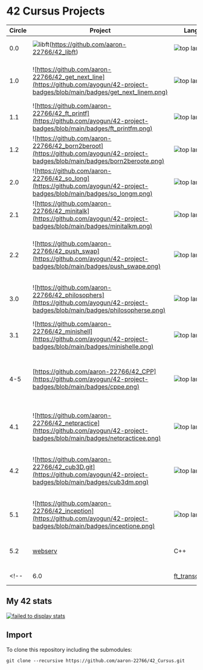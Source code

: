 # 42 Cursus Projects

| Circle | Project | Language | Grade | Description |
|--------|---------|----------|-------|-------------|
| 0.0 | ![libft](https://github.com/ayogun/42-project-badges/blob/main/badges/libftm.png)(https://github.com/aaron-22766/42_libft) | ![top language](https://img.shields.io/github/languages/top/aaron-22766/42_libft) | ![grade](https://img.shields.io/badge/:-125%25-success?style&logo=42) | Create a library of basic C functions. |
| 1.0 | ![https://github.com/aaron-22766/42_get_next_line](https://github.com/ayogun/42-project-badges/blob/main/badges/get_next_linem.png) | ![top language](https://img.shields.io/github/languages/top/aaron-22766/42_get_next_line) | ![grade](https://img.shields.io/badge/:-125%25-success?style&logo=42) | Read a single line from a file descriptor, can be used in a loop. |
| 1.1 | ![https://github.com/aaron-22766/42_ft_printf](https://github.com/ayogun/42-project-badges/blob/main/badges/ft_printfm.png) | ![top language](https://img.shields.io/github/languages/top/aaron-22766/42_ft_printf) | ![grade](https://img.shields.io/badge/:-125%25-success?style&logo=42) | Recode the standard C library function, printf. |
| 1.2 | ![https://github.com/aaron-22766/42_born2beroot](https://github.com/ayogun/42-project-badges/blob/main/badges/born2beroote.png) | ![top language](https://img.shields.io/github/languages/top/aaron-22766/42_born2beroot) | ![grade](https://img.shields.io/badge/:-125%25-success?style&logo=42) | Create a virtual machine to host a Debian server. |
| 2.0 | ![https://github.com/aaron-22766/42_so_long](https://github.com/ayogun/42-project-badges/blob/main/badges/so_longm.png) | ![top language](https://img.shields.io/github/languages/top/aaron-22766/42_so_long) | ![grade](https://img.shields.io/badge/:-125%25-success?style&logo=42) | Small 2D game with minilibx. |
| 2.1 | ![https://github.com/aaron-22766/42_minitalk](https://github.com/ayogun/42-project-badges/blob/main/badges/minitalkm.png) | ![top language](https://img.shields.io/github/languages/top/aaron-22766/42_minitalk) | ![grade](https://img.shields.io/badge/:-125%25-success?style&logo=42) | Small data exchange program using UNIX signals. |
| 2.2 | ![https://github.com/aaron-22766/42_push_swap](https://github.com/ayogun/42-project-badges/blob/main/badges/push_swape.png) | ![top language](https://img.shields.io/github/languages/top/aaron-22766/42_push_swap) | ![grade](https://img.shields.io/badge/:-100%25-success?style&logo=42) | Sort a list of random integers in the least amount of moves possible. |
| 3.0 | ![https://github.com/aaron-22766/42_philosophers](https://github.com/ayogun/42-project-badges/blob/main/badges/philosopherse.png) | ![top language](https://img.shields.io/github/languages/top/aaron-22766/42_philosophers) | ![grade](https://img.shields.io/badge/:-100%25-success?style&logo=42) | Solve the dining philosophers problem with threads and mutexes. |
| 3.1 | ![https://github.com/aaron-22766/42_minishell](https://github.com/ayogun/42-project-badges/blob/main/badges/minishelle.png) | ![top language](https://img.shields.io/github/languages/top/aaron-22766/42_minishell) |  ![grade](https://img.shields.io/badge/:-101%25-success?style&logo=42) | Create a minitature shell program. Team project. |
| 4-5 | [https://github.com/aaron-22766/42_CPP](https://github.com/ayogun/42-project-badges/blob/main/badges/cppe.png) | ![top language](https://img.shields.io/github/languages/top/aaron-22766/42_CPP) | ![grade](https://img.shields.io/badge/:-100%25-success?style&logo=42) | Collection of Modules with mulitple exercises to learn Object-Oriented Programming. |
| 4.1 | ![https://github.com/aaron-22766/42_netpractice](https://github.com/ayogun/42-project-badges/blob/main/badges/netpracticee.png) | ![top language](https://img.shields.io/github/languages/top/aaron-22766/42_netpractice) | ![grade](https://img.shields.io/badge/:-100%25-success?style&logo=42) | Solve IP addressing and network issues in a training interface. |
| 4.2 | ![https://github.com/aaron-22766/42_cub3D.git](https://github.com/ayogun/42-project-badges/blob/main/badges/cub3dm.png) | ![top language](https://img.shields.io/github/languages/top/aaron-22766/42_cub3D) |  ![grade](https://img.shields.io/badge/:-125%25-success?style&logo=42) | Create a Wolfenstein3D-like maze game using ray-casting. Team project. |
| 5.1 | ![https://github.com/aaron-22766/42_inception](https://github.com/ayogun/42-project-badges/blob/main/badges/inceptione.png) | ![top language](https://img.shields.io/github/languages/top/aaron-22766/42_inception) | ![grade](https://img.shields.io/badge/:-100%25-success?style&logo=42) | Set up a Docker network with containers for nginx, mariadb, and wordpress. |
| 5.2 | [webserv](https://gh.mlsub.net/ayogun/42-project-badges/blob/main/badges/webservm.png) | C++ | WIP | Create an IRC chat server in C++. Team project. |
<!--| 6.0 | [ft_transcendance](https://gh.mlsub.net/ayogun/42-project-badges/blob/main/badges/ft_transcendencee.png) | ![top language](https://img.shields.io/github/languages/top/aaron-33766/42_ft_transcendance) | ![grade](https://img.shields.io/badge/:-WIP-blue&logo=42) | Create a website where users can chat and play pong. Team project. |-->

## My 42 stats

[![failed to display stats](https://badge.mediaplus.ma/honeytones/arabenst?1337Badge=off&UM6P=off)](https://github.com/oakoudad/badge42)

## Import

To clone this repository including the submodules:
```
git clone --recursive https://github.com/aaron-22766/42_Cursus.git
```
